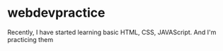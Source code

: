 # webdevpractice
Recently, I have started learning basic HTML, CSS, JAVAScript. And I'm practicing them

